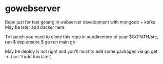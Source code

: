 # gowebserver
Repo just for test golang in webserver development with mongodb + kafka
May be later add docker here

To launch you need to clone this repo in subdirectory of your $GOPATH/src, run 
$ dep ensure
$ go run main.go

May be deploy is not right and you'll must to add some packages via go get -u (so i'll add this later)
